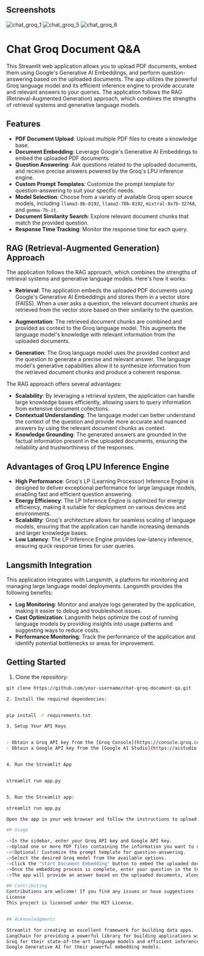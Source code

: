 ## Screenshots
![chat_groq_1](https://github.com/Parthiban-R-3997/Smart-ATS-System-Using-Google-Gemini/assets/26496805/6125958f-93ac-4399-aa86-55a9f2613801)
![chat_groq_5](https://github.com/Parthiban-R-3997/Smart-ATS-System-Using-Google-Gemini/assets/26496805/c0fc5328-cad2-4e13-9b61-5323fb653305)
![chat_groq_6](https://github.com/Parthiban-R-3997/Smart-ATS-System-Using-Google-Gemini/assets/26496805/574bd55a-0726-48b3-aff7-e6d9ddfd874c)

# Chat Groq Document Q&A

This Streamlit web application allows you to upload PDF documents, embed them using Google's Generative AI Embeddings, and perform question-answering based on the uploaded documents. The app utilizes the powerful Groq language model and its efficient inference engine to provide accurate and relevant answers to your queries. The application follows the RAG (Retrieval-Augmented Generation) approach, which combines the strengths of retrieval systems and generative language models.

## Features

- **PDF Document Upload**: Upload multiple PDF files to create a knowledge base.
- **Document Embedding**: Leverage Google's Generative AI Embeddings to embed the uploaded PDF documents.
- **Question Answering**: Ask questions related to the uploaded documents, and receive precise answers powered by the Groq's LPU inference engine.
- **Custom Prompt Templates**: Customize the prompt template for question-answering to suit your specific needs.
- **Model Selection**: Choose from a variety of available Groq open source models, including `llama3-8b-8192`, `llama3-70b-8192`, `mixtral-8x7b-32768`, and `gemma-7b-it`.
- **Document Similarity Search**: Explore relevant document chunks that match the provided question.
- **Response Time Tracking**: Monitor the response time for each query.

## RAG (Retrieval-Augmented Generation) Approach

The application follows the RAG approach, which combines the strengths of retrieval systems and generative language models. Here's how it works:

- **Retrieval**: The application embeds the uploaded PDF documents using Google's Generative AI Embeddings and stores them in a vector store (FAISS). When a user asks a question, the relevant document chunks are retrieved from the vector store based on their similarity to the question.

- **Augmentation**: The retrieved document chunks are combined and provided as context to the Groq language model. This augments the language model's knowledge with relevant information from the uploaded documents.

- **Generation**: The Groq language model uses the provided context and the question to generate a precise and relevant answer. The language model's generative capabilities allow it to synthesize information from the retrieved document chunks and produce a coherent response.

The RAG approach offers several advantages:

- **Scalability**: By leveraging a retrieval system, the application can handle large knowledge bases efficiently, allowing users to query information from extensive document collections.
- **Contextual Understanding**: The language model can better understand the context of the question and provide more accurate and nuanced answers by using the relevant document chunks as context.
- **Knowledge Grounding**: The generated answers are grounded in the factual information present in the uploaded documents, ensuring the reliability and trustworthiness of the responses.

## Advantages of Groq LPU Inference Engine

- **High Performance**: Groq's LP (Learning Processor) Inference Engine is designed to deliver exceptional performance for large language models, enabling fast and efficient question answering.
- **Energy Efficiency**: The LP Inference Engine is optimized for energy efficiency, making it suitable for deployment on various devices and environments.
- **Scalability**: Groq's architecture allows for seamless scaling of language models, ensuring that the application can handle increasing demands and larger knowledge bases.
- **Low Latency**: The LP Inference Engine provides low-latency inference, ensuring quick response times for user queries.

## Langsmith Integration

This application integrates with Langsmith, a platform for monitoring and managing large language model deployments. Langsmith provides the following benefits:

- **Log Monitoring**: Monitor and analyze logs generated by the application, making it easier to debug and troubleshoot issues.
- **Cost Optimization**: Langsmith helps optimize the cost of running language models by providing insights into usage patterns and suggesting ways to reduce costs.
- **Performance Monitoring**: Track the performance of the application and identify potential bottlenecks or areas for improvement.


## Getting Started

1. Clone the repository:

  ```bash
  git clone https://github.com/your-username/chat-groq-document-qa.git

2. Install the required dependencies:


  pip install -r requirements.txt

3. Setup Your API Keys


- Obtain a Groq API key from the [Groq Console](https://console.groq.com/keys).
- Obtain a Google API key from the [Google AI Studio](https://aistudio.google.com/app/apikey).


4. Run the Streamlit App


streamlit run app.py


5. Run the Streamlit app:

streamlit run app.py

Open the app in your web browser and follow the instructions to upload PDF files, enter your API keys, select a Groq model, and start asking questions!

## Usage

->In the sidebar, enter your Groq API key and Google API key.
->Upload one or more PDF files containing the information you want to query.
->(Optional) Customize the prompt template for question-answering.
->Select the desired Groq model from the available options.
->Click the "Start Document Embedding" button to embed the uploaded documents.
->Once the embedding process is complete, enter your question in the text area.
->The app will provide an answer based on the uploaded documents, along with relevant document chunks and response time.

## Contributing
Contributions are welcome! If you find any issues or have suggestions for improvements, please open an issue or submit a pull request.
License
This project is licensed under the MIT License.


## Acknowledgments

Streamlit for creating an excellent framework for building data apps.
LangChain for providing a powerful library for building applications with language models.
Groq for their state-of-the-art language models and efficient inference engine.
Google Generative AI for their powerful embedding models.
